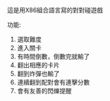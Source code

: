 這是用X86組合語言寫的對對碰遊戲

  功能:
  1. 選取難度
  2. 進入關卡
  3. 有時間倒數，倒數完就輸了
  4. 翻出相應的卡片
  5. 翻到炸彈也輸了
  6. 連續翻到配對會有連擊分數
  7. 會有友善的閃爍提醒
  
